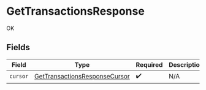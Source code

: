 # GetTransactionsResponse

OK


## Fields

| Field                                                                                 | Type                                                                                  | Required                                                                              | Description                                                                           |
| ------------------------------------------------------------------------------------- | ------------------------------------------------------------------------------------- | ------------------------------------------------------------------------------------- | ------------------------------------------------------------------------------------- |
| `cursor`                                                                              | [GetTransactionsResponseCursor](../../models/shared/gettransactionsresponsecursor.md) | :heavy_check_mark:                                                                    | N/A                                                                                   |